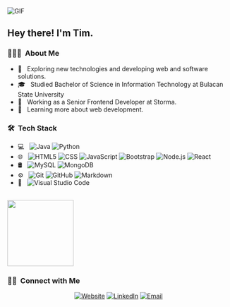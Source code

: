 <img alt="GIF" src="https://media.giphy.com/media/13HgwGsXF0aiGY/giphy.gif" />

<h2> Hey there! I'm Tim.</h2>

<h3> 👨🏻‍💻 &nbsp;About Me </h3>

- 🤔 &nbsp; Exploring new technologies and developing web and software solutions.
- 🎓 &nbsp; Studied Bachelor of Science in Information Technology at Bulacan State University
- 💼 &nbsp; Working as a Senior Frontend Developer at Storma.
- 🌱 &nbsp; Learning more about web development.

<h3> 🛠 &nbsp;Tech Stack</h3>

- 💻 &nbsp;
  ![Java](https://img.shields.io/badge/-Java-333333?style=flat&logo=Java&logoColor=007396)
  ![Python](https://img.shields.io/badge/-Python-333333?style=flat&logo=python)
- 🌐 &nbsp;
  ![HTML5](https://img.shields.io/badge/-HTML5-333333?style=flat&logo=HTML5)
  ![CSS](https://img.shields.io/badge/-CSS-333333?style=flat&logo=CSS3&logoColor=1572B6)
  ![JavaScript](https://img.shields.io/badge/-JavaScript-333333?style=flat&logo=javascript)
  ![Bootstrap](https://img.shields.io/badge/-Bootstrap-333333?style=flat&logo=bootstrap&logoColor=563D7C)
  ![Node.js](https://img.shields.io/badge/-Node.js-333333?style=flat&logo=node.js)
  ![React](https://img.shields.io/badge/-React-333333?style=flat&logo=react)
- 🛢 &nbsp;
  ![MySQL](https://img.shields.io/badge/-MySQL-333333?style=flat&logo=mysql)
  ![MongoDB](https://img.shields.io/badge/-MongoDB-333333?style=flat&logo=mongodb)
- ⚙️ &nbsp;
  ![Git](https://img.shields.io/badge/-Git-333333?style=flat&logo=git)
  ![GitHub](https://img.shields.io/badge/-GitHub-333333?style=flat&logo=github)
  ![Markdown](https://img.shields.io/badge/-Markdown-333333?style=flat&logo=markdown)
- 🔧 &nbsp;
  ![Visual Studio Code](https://img.shields.io/badge/-Visual%20Studio%20Code-333333?style=flat&logo=visual-studio-code&logoColor=007ACC)

<br/>

<a href="https://github.com/timgarciaa">
  <img height="150em" src="https://github-readme-stats.vercel.app/api/top-langs/?username=timgarciaa&theme=buefy&layout=compact" />
</a>

<br/>

<h3> 🤝🏻 &nbsp;Connect with Me </h3>

<p align="center">
<a href="https://www.tgxdev.com"><img alt="Website" src="https://img.shields.io/badge/Website-www.tgxdev.com-blue?style=flat-square&logo=google-chrome"></a>
<a href="https://www.linkedin.com/in/tim-garcia-954059118/"><img alt="LinkedIn" src="https://img.shields.io/badge/LinkedIn-Tim%20Garcia-blue?style=flat-square&logo=linkedin"></a>
<a href="mailto:timgarciaa@gmail.com"><img alt="Email" src="https://img.shields.io/badge/Email-timgarciaa@gmail.com-blue?style=flat-square&logo=gmail"></a>
</p>


